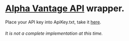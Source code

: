 # [Alpha Vantage API](https://www.alphavantage.co/documentation) wrapper.

Place your API key into ApiKey.txt, take it [here](https://www.alphavantage.co/support/#api-key).

###### It is not a complete implementation at this time.


